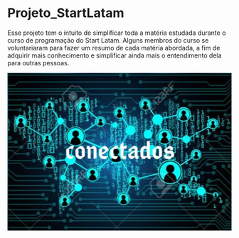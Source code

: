 # Projeto_StartLatam
Esse projeto tem o intuito de simplificar toda a matéria estudada durante o curso de programação do Start Latam. Alguns membros do curso se voluntariaram para fazer um resumo de cada matéria abordada, a fim de adquirir mais conhecimento e simplificar ainda mais o entendimento dela para outras pessoas.

![conectados](https://github.com/Pedrogvd/Projeto_StartLatam/blob/main/Imagens_JAVA/conectados.PNG)
